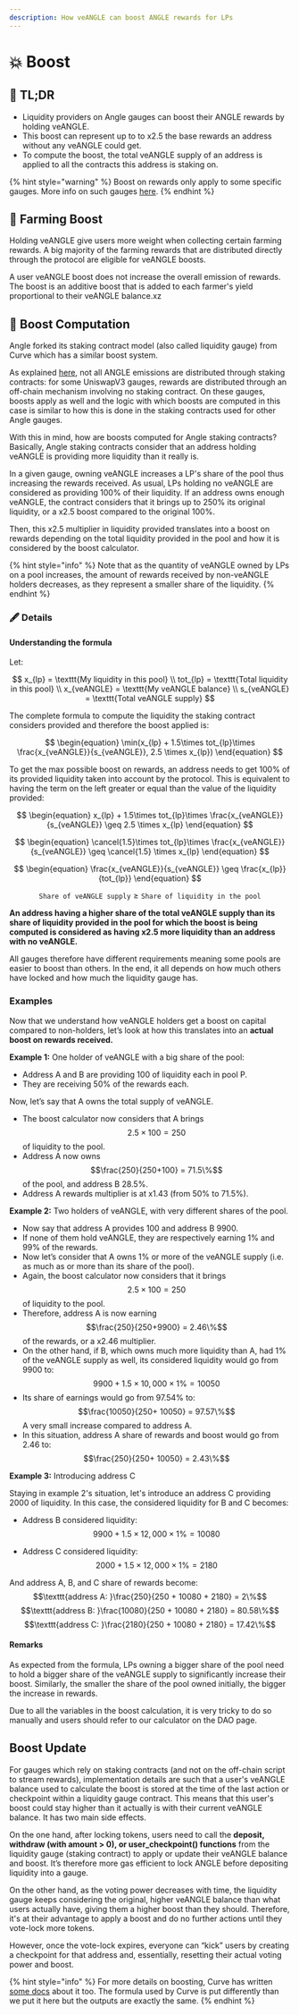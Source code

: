 ```yaml
---
description: How veANGLE can boost ANGLE rewards for LPs
---
```


# 💥 Boost

## 🔎 TL;DR

- Liquidity providers on Angle gauges can boost their ANGLE rewards by holding veANGLE.
- This boost can represent up to to x2.5 the base rewards an address without any veANGLE could get.
- To compute the boost, the total veANGLE supply of an address is applied to all the contracts this address is staking on.

{% hint style="warning" %}
Boost on rewards only apply to some specific gauges. More info on such gauges [here](https://developers.angle.money/overview/smart-contracts/mainnet-contracts#gauges).
{% endhint %}

## 🚜 Farming Boost

Holding veANGLE give users more weight when collecting certain farming rewards. A big majority of the farming rewards that are distributed directly through the protocol are eligible for veANGLE boosts.

A user veANGLE boost does not increase the overall emission of rewards. The boost is an additive boost that is added to each farmer's yield proportional to their veANGLE balance.xz

## 🧮 Boost Computation

Angle forked its staking contract model (also called liquidity gauge) from Curve which has a similar boost system.

As explained [here](../../guides/app-guides/earn/staking/univ3-lp.md), not all ANGLE emissions are distributed through staking contracts: for some UniswapV3 gauges, rewards are distributed through an off-chain mechanism involving no staking contract. On these gauges, boosts apply as well and the logic with which boosts are computed in this case is similar to how this is done in the staking contracts used for other Angle gauges.

With this in mind, how are boosts computed for Angle staking contracts? Basically, Angle staking contracts consider that an address holding veANGLE is providing more liquidity than it really is.

In a given gauge, owning veANGLE increases a LP's share of the pool thus increasing the rewards received. As usual, LPs holding no veANGLE are considered as providing 100% of their liquidity. If an address owns enough veANGLE, the contract considers that it brings up to 250% its original liquidity, or a x2.5 boost compared to the original 100%.

Then, this x2.5 multiplier in liquidity provided translates into a boost on rewards depending on the total liquidity provided in the pool and how it is considered by the boost calculator.

{% hint style="info" %}
Note that as the quantity of veANGLE owned by LPs on a pool increases, the amount of rewards received by non-veANGLE holders decreases, as they represent a smaller share of the liquidity.
{% endhint %}

### 🖋️ Details

#### Understanding the formula

Let:

$$
x_{lp} = \texttt{My liquidity in this pool} \\ tot_{lp} = \texttt{Total liquidity in this pool} \\ x_{veANGLE} = \texttt{My veANGLE balance} \\ s_{veANGLE} = \texttt{Total veANGLE supply}
$$

The complete formula to compute the liquidity the staking contract considers provided and therefore the boost applied is:

$$
\begin{equation} \min(x_{lp} + 1.5\times tot_{lp}\times \frac{x_{veANGLE}}{s_{veANGLE}}, 2.5 \times x_{lp}) \end{equation}
$$

To get the max possible boost on rewards, an address needs to get 100% of its provided liquidity taken into account by the protocol. This is equivalent to having the term on the left greater or equal than the value of the liquidity provided:

$$
\begin{equation} x_{lp} + 1.5\times tot_{lp}\times \frac{x_{veANGLE}}{s_{veANGLE}} \geq 2.5 \times x_{lp} \end{equation}
$$

$$
\begin{equation} \cancel{1.5}\times tot_{lp}\times \frac{x_{veANGLE}}{s_{veANGLE}} \geq \cancel{1.5} \times x_{lp} \end{equation}
$$

$$
\begin{equation} \frac{x_{veANGLE}}{s_{veANGLE}} \geq \frac{x_{lp}}{tot_{lp}} \end{equation}
$$

$$
\begin{equation} \texttt{Share of veANGLE supply} \geq \texttt{Share of liquidity in the pool} \end{equation}
$$

**An address having a higher share of the total veANGLE supply than its share of liquidity provided in the pool for which the boost is being computed is considered as having x2.5 more liquidity than an address with no veANGLE.**

All gauges therefore have different requirements meaning some pools are easier to boost than others. In the end, it all depends on how much others have locked and how much the liquidity gauge has.

### Examples

Now that we understand how veANGLE holders get a boost on capital compared to non-holders, let’s look at how this translates into an **actual boost on rewards received.**

**Example 1:** One holder of veANGLE with a big share of the pool:

- Address A and B are providing 100 of liquidity each in pool P.
- They are receiving 50% of the rewards each.

Now, let’s say that A owns the total supply of veANGLE.

- The boost calculator now considers that A brings $$2.5  \times100 = 250$$ of liquidity to the pool.
- Address A now owns $$\frac{250}{250+100} = 71.5\%$$ of the pool, and address B 28.5%.
- Address A rewards multiplier is at x1.43 (from 50% to 71.5%).

**Example 2:** Two holders of veANGLE, with very different shares of the pool.

- Now say that address A provides 100 and address B 9900.
- If none of them hold veANGLE, they are respectively earning 1% and 99% of the rewards.
- Now let’s consider that A owns 1% or more of the veANGLE supply (i.e. as much as or more than its share of the pool).
- Again, the boost calculator now considers that it brings $$2.5  \times100 = 250$$ of liquidity to the pool.
- Therefore, address A is now earning $$\frac{250}{250+9900} = 2.46\%$$ of the rewards, or a x2.46 multiplier.
- On the other hand, if B, which owns much more liquidity than A, had 1% of the veANGLE supply as well, its considered liquidity would go from 9900 to: $$9900 + 1.5 \times 10,000 \times 1\% = 10050$$
- Its share of earnings would go from 97.54% to: $$\frac{10050}{250+ 10050} = 97.57\%$$
  A very small increase compared to address A.
- In this situation, address A share of rewards and boost would go from 2.46 to:
  $$\frac{250}{250+ 10050} = 2.43\%$$

**Example 3:** Introducing address C

Staying in example 2's situation, let's introduce an address C providing 2000 of liquidity. In this case, the considered liquidity for B and C becomes:

- Address B considered liquidity:
  $$9900 + 1.5 \times 12,000 \times 1\% = 10080$$

- Address C considered liquidity:
  $$2000 + 1.5 \times 12,000 \times 1\% = 2180$$

And address A, B, and C share of rewards become:
$$\texttt{address A: }\frac{250}{250 + 10080 + 2180} = 2\%$$
$$\texttt{address B: }\frac{10080}{250 + 10080 + 2180} = 80.58\%$$
$$\texttt{address C: }\frac{2180}{250 + 10080 + 2180} = 17.42\%$$

#### Remarks

As expected from the formula, LPs owning a bigger share of the pool need to hold a bigger share of the veANGLE supply to significantly increase their boost. Similarly, the smaller the share of the pool owned initially, the bigger the increase in rewards.

Due to all the variables in the boost calculation, it is very tricky to do so manually and users should refer to our calculator on the DAO page.

## Boost Update

For gauges which rely on staking contracts (and not on the off-chain script to stream rewards), implementation details are such that a user's veANGLE balance used to calculate the boost is stored at the time of the last action or checkpoint within a liquidity gauge contract. This means that this user's boost could stay higher than it actually is with their current veANGLE balance. It has two main side effects.

On the one hand, after locking tokens, users need to call the **deposit, withdraw (with amount > 0), or user_checkpoint() functions** from the liquidity gauge (staking contract) to apply or update their veANGLE balance and boost. It’s therefore more gas efficient to lock ANGLE before depositing liquidity into a gauge.

On the other hand, as the voting power decreases with time, the liquidity gauge keeps considering the original, higher veANGLE balance than what users actually have, giving them a higher boost than they should. Therefore, it's at their advantage to apply a boost and do no further actions until they vote-lock more tokens.

However, once the vote-lock expires, everyone can “kick” users by creating a checkpoint for that address and, essentially, resetting their actual voting power and boost.

{% hint style="info" %}
For more details on boosting, Curve has written [some docs](https://curve.readthedocs.io/dao-gauges.html) about it too. The formula used by Curve is put differently than we put it here but the outputs are exactly the same.
{% endhint %}
